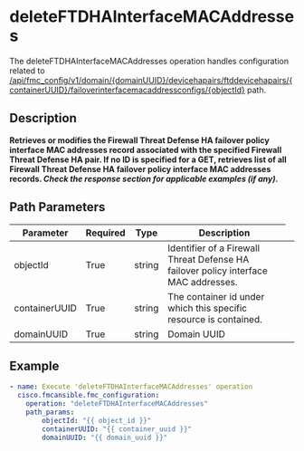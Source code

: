 # deleteFTDHAInterfaceMACAddresses

The deleteFTDHAInterfaceMACAddresses operation handles configuration related to [/api/fmc_config/v1/domain/{domainUUID}/devicehapairs/ftddevicehapairs/{containerUUID}/failoverinterfacemacaddressconfigs/{objectId}](/paths//api/fmc_config/v1/domain/{domain_uuid}/devicehapairs/ftddevicehapairs/{container_uuid}/failoverinterfacemacaddressconfigs/{object_id}.md) path.&nbsp;
## Description
**Retrieves or modifies the Firewall Threat Defense HA failover policy interface MAC addresses record associated with the specified Firewall Threat Defense HA pair. If no ID is specified for a GET, retrieves list of all Firewall Threat Defense HA failover policy interface MAC addresses records. _Check the response section for applicable examples (if any)._**

## Path Parameters
| Parameter | Required | Type | Description |
| --------- | -------- | ---- | ----------- |
| objectId | True | string <td colspan=3> Identifier of a Firewall Threat Defense HA failover policy interface MAC addresses. |
| containerUUID | True | string <td colspan=3> The container id under which this specific resource is contained. |
| domainUUID | True | string <td colspan=3> Domain UUID |

## Example
```yaml
- name: Execute 'deleteFTDHAInterfaceMACAddresses' operation
  cisco.fmcansible.fmc_configuration:
    operation: "deleteFTDHAInterfaceMACAddresses"
    path_params:
        objectId: "{{ object_id }}"
        containerUUID: "{{ container_uuid }}"
        domainUUID: "{{ domain_uuid }}"

```